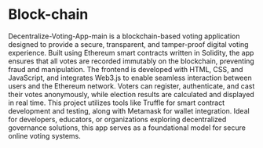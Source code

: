# Block-chain
Decentralize-Voting-App-main is a blockchain-based voting application designed to provide a secure, transparent, and tamper-proof digital voting experience. Built using Ethereum smart contracts written in Solidity, the app ensures that all votes are recorded immutably on the blockchain, preventing fraud and manipulation. The frontend is developed with HTML, CSS, and JavaScript, and integrates Web3.js to enable seamless interaction between users and the Ethereum network. Voters can register, authenticate, and cast their votes anonymously, while election results are calculated and displayed in real time. This project utilizes tools like Truffle for smart contract development and testing, along with Metamask for wallet integration. Ideal for developers, educators, or organizations exploring decentralized governance solutions, this app serves as a foundational model for secure online voting systems.
